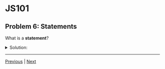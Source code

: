 # JS101
## Problem 6: Statements

What is a **statement**?

<details>
<summary>Solution:</summary>

Statements often include expressions as part of their syntax, but the statement itself is not an expression -- its value cannot be captured and reused later in your code. An example of a JavaScript statement is the variable declaration.

</details>

---

[Previous](005.md) | [Next](007.md)
